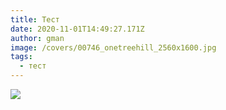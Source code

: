 ```yaml
---
title: Тест
date: 2020-11-01T14:49:27.171Z
author: gman
image: /covers/00746_onetreehill_2560x1600.jpg
tags:
  - тест
---
```

![](/img/blog/604fca3d10dcf29d5c8c8572843edbd1974af094.jpeg)